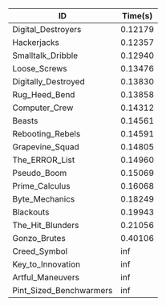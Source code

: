 |ID|Time(s)|
|-|-|
|Digital_Destroyers|0.12179|
|Hackerjacks|0.12357|
|Smalltalk_Dribble|0.12940|
|Loose_Screws|0.13476|
|Digitally_Destroyed|0.13830|
|Rug_Heed_Bend|0.13858|
|Computer_Crew|0.14312|
|Beasts|0.14561|
|Rebooting_Rebels|0.14591|
|Grapevine_Squad|0.14805|
|The_ERROR_List|0.14960|
|Pseudo_Boom|0.15069|
|Prime_Calculus|0.16068|
|Byte_Mechanics|0.18249|
|Blackouts|0.19943|
|The_Hit_Blunders|0.21056|
|Gonzo_Brutes|0.40106|
|Creed_Symbol|inf|
|Key_to_Innovation|inf|
|Artful_Maneuvers|inf|
|Pint_Sized_Benchwarmers|inf|

